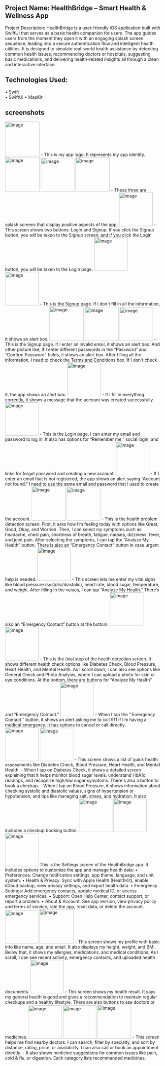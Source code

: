 ## Project Name: HealthBridge – Smart Health & Wellness App 
Project Description: HealthBridge is a user-friendly iOS application built with SwiftUI that serves as a basic health companion for users. The app guides users from the moment they open it with an engaging splash screen sequence, leading into a secure authentication flow and intelligent health utilities. 
It is designed to simulate real-world health assistance by detecting common health issues, recommending doctors or hospitals, suggesting basic medications, and delivering health-related insights all through a clean and interactive interface. 
 
## Technologies Used:  
•	Swift  
•	SwiftUI 
•	MapKit   

## screenshots

<img width="112" alt="image" src="https://github.com/user-attachments/assets/a583a490-087e-433f-9671-2e44e502b5ec" />
- This is my app logo. It represents my app identity.  

<img width="112" alt="image" src="https://github.com/user-attachments/assets/a9e357cb-ca13-4a39-a6c7-0743ae5bdcc7" />
<img width="109" alt="image" src="https://github.com/user-attachments/assets/3a51198a-9685-45ea-86a9-b2224fe1ae33" />
<img width="111" alt="image" src="https://github.com/user-attachments/assets/275cdaf5-49f7-4438-89f8-57df92545c76" />
- These three are splash screens that display positive aspects of the app.  

<img width="109" alt="image" src="https://github.com/user-attachments/assets/699052e3-f4e4-4f94-8583-3216a772ba1d" />
- This screen shows two buttons: Login and Signup. If you click the Signup button, you will be taken to the Signup screen, and if you click the Login button, you will be taken to the Login page.  

<img width="108" alt="image" src="https://github.com/user-attachments/assets/55dfe151-7739-4ab1-8abe-bd9e664cfe69" />
<img width="109" alt="image" src="https://github.com/user-attachments/assets/83b20312-a4fa-4708-b5c9-69d2c69a1283" />
- This is the Signup page. If I don't fill in all the information, it shows an alert box.  

<img width="111" alt="image" src="https://github.com/user-attachments/assets/6ea72857-2529-4482-aced-2ed94f029082" />
<img width="109" alt="image" src="https://github.com/user-attachments/assets/42a25c49-353d-484f-89dc-191efc9a65e9" />
<img width="108" alt="image" src="https://github.com/user-attachments/assets/bfd65b61-5755-42f6-9345-b64295ace966" />
- This is the Signup page. If I enter an invalid email, it shows an alert box. And other picture like, If I enter different passwords in the “Password” and “Confirm Password” fields, it shows an alert box. After filling all the information, I need to check the Terms and Conditions box. If I don't check it, the app shows an alert box. 

<img width="109" alt="image" src="https://github.com/user-attachments/assets/cc500306-294b-4eb6-b4e1-a8190e844065" />
- If I fill in everything correctly, it shows a message that the account was created successfully. 

<img width="108" alt="image" src="https://github.com/user-attachments/assets/250c478b-be71-440a-9d14-878f5e5b487b" />
- This is the Login page. I can enter my email and password to log in. It also has options for “Remember me,” social login, and links for forgot password and creating a new account.

<img width="108" alt="image" src="https://github.com/user-attachments/assets/6634a469-5bff-4157-9bc6-47ab98bff4e2" />
- If I enter an email that is not registered, the app shows an alert saying “Account not found.” I need to use the same email and password that I used to create the account. 

<img width="110" alt="image" src="https://github.com/user-attachments/assets/641801bc-88c4-45c5-bb35-363cb8497c3c" />
<img width="109" alt="image" src="https://github.com/user-attachments/assets/61e085c7-2936-46c6-a696-90dc10806e0e" />
- This is the health problem detection screen. First, it asks how I’m feeling today with options like Great, Good, Okay, and Worried. Then, I can select my symptoms such as headache, chest pain, shortness of breath, fatigue, nausea, dizziness, fever, and joint pain. After selecting the symptoms, I can tap the “Analyze My Health” button. There is also an “Emergency Contact” button in case urgent help is needed. 

<img width="108" alt="image" src="https://github.com/user-attachments/assets/f3b03ba3-e332-4b3a-b190-4d92247f3639" />
- This screen lets me enter my vital signs like blood pressure (systolic/diastolic), heart rate, blood sugar, temperature, and weight. After filling in the values, I can tap “Analyze My Health.” There’s also an “Emergency Contact” button at the bottom. 
 
<img width="109" alt="image" src="https://github.com/user-attachments/assets/c1801d0b-983b-4578-a6e8-d4cd3f0f949a" />
<img width="109" alt="image" src="https://github.com/user-attachments/assets/81900d62-3289-48e4-bf7b-5ffb22de89b8" />
- This	is	the	(inal	step	of	the	health	detection	screen.	It	shows	different	health	check	options	like	Diabetes	Check,	Blood	Pressure,	Heart	Health,	and	Mental	Health.	As	I	scroll	down,	I	can	also	see	options	like	General	Check	and	Photo	Analysis,	where	I	can	upload	a	photo	for	skin	or	eye	conditions.	At	the	bottom,	there	are	buttons	for	“Analyze	My	Health”	and	“Emergency	Contact.” 
 
<img width="109" alt="image" src="https://github.com/user-attachments/assets/a09fa0bc-5d53-43f7-b3dd-ed8c9dc17fca" />
- When	I	tap	the	“	Emergency	Contact	”	button,	it	shows	an	alert	asking	me	to	call	911	if	I’m	having	a	medical	emergency.	It	has	options	to	cancel	or	call	directly.		

<img width="109" alt="image" src="https://github.com/user-attachments/assets/58e0d0da-f6fb-4879-aba4-75c562f4fbb7" />
<img width="108" alt="image" src="https://github.com/user-attachments/assets/7fbfba93-626f-4857-b1b2-1530db1ad34c" />
- This screen shows a list of quick health assessments like Diabetes Check, Blood Pressure, Heart Health, and Mental Health. 
-	When I tap on Diabetes Check, it shows a detailed screen explaining that it helps monitor blood sugar levels, understand HbA1c readings, and recognize high/low sugar symptoms. There's also a button to book a checkup. 
-	When I tap on Blood Pressure, it shows information about checking systolic and diastolic values, signs of hypertension or hypotension, and tips like managing salt, stress, and hydration. It also includes a checkup booking button.

<img width="108" alt="image" src="https://github.com/user-attachments/assets/ca8977ea-84be-44e5-b59e-b06b4aaa9f48" />
<img width="108" alt="image" src="https://github.com/user-attachments/assets/fab58ecf-488e-4911-ad47-3ac41266e12e" />
<img width="108" alt="image" src="https://github.com/user-attachments/assets/2315706f-140f-4fb3-b540-781f24c5c4f1" />
This is the Settings screen of the HealthBridge app. It includes options to customize the app and manage health data: 
•	Preferences: Change notification settings, app theme, language, and unit system. 
•	Health & Privacy: Sync with Apple Health (HealthKit), enable iCloud backup, view privacy settings, and export health data. 
•	Emergency Settings: Add emergency contacts, update medical ID, or access emergency services. 
•	Support: Open Help Center, contact support, or report a problem. 
•	About & Account: See app version, view privacy policy and terms of service, rate the app, reset data, or delete the account. 

<img width="108" alt="image" src="https://github.com/user-attachments/assets/ca361d79-00eb-488e-9c71-30bd14915a5b" />
<img width="111" alt="image" src="https://github.com/user-attachments/assets/6de23662-3cca-4fcd-8351-320249490317" />
- This	screen	shows	my	profile	with	basic	info	like	name,	age,	and	email.	It	also	displays	my	height,	weight,	and	BMI.	Below	that,	it	shows	my	allergies,	medications,	and	medical	conditions.	As	I	scroll,	I	can	see	recent	activity,	emergency	contacts,	and	uploaded	health	documents.	

<img width="108" alt="image" src="https://github.com/user-attachments/assets/767598d1-06a1-4dc4-b63d-24d937b7d7ad" />
- This	screen	shows	my	health	result.	It	says	my	general	health	is	good	and	gives	a	recommendation	to	maintain	regular	checkups	and	a	healthy	lifestyle.	There	are	also	buttons	to	see	doctors	or	medicines.	

<img width="108" alt="image" src="https://github.com/user-attachments/assets/6967cc2c-a89c-46f7-8141-8cc6c708042d" />
<img width="108" alt="image" src="https://github.com/user-attachments/assets/5f45b5b3-d49a-42de-83ff-c97396cf9107" />
<img width="110" alt="image" src="https://github.com/user-attachments/assets/911f6500-f96d-455b-936a-e0855e6646fc" />
- This screen helps me find nearby doctors. I can search, filter by specialty, and sort by distance, rating, price, or availability. I can also call or book an appointment directly. 
- It also shows medicine suggestions for common issues like pain, cold & flu, or digestion. Each category lists recommended medicines. 



















